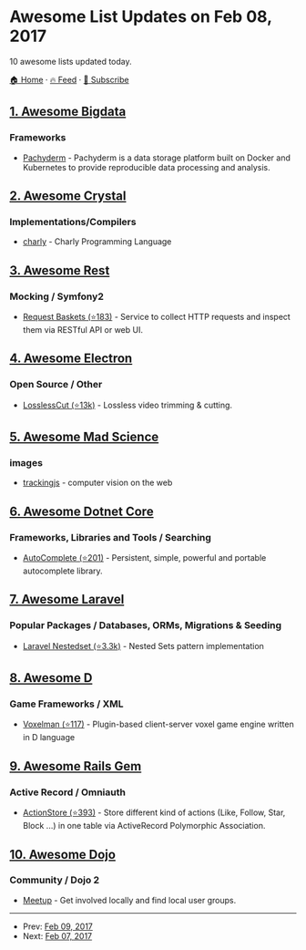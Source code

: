 # Awesome List Updates on Feb 08, 2017

10 awesome lists updated today.

[🏠 Home](/README.md) · [🔥 Feed](https://test.trackawesomelist.com/feed.xml) · [📮 Subscribe](https://trackawesomelist.us17.list-manage.com/subscribe?u=d2f0117aa829c83a63ec63c2f&id=36a103854c)



## [1. Awesome Bigdata](/content/newTendermint/awesome-bigdata/README.md)

### Frameworks

*   [Pachyderm](http://pachyderm.io/) - Pachyderm is a data storage platform built on Docker and Kubernetes to provide reproducible data processing and analysis.

## [2. Awesome Crystal](/content/veelenga/awesome-crystal/README.md)

### Implementations/Compilers

*   [charly](https://github.com/charly-lang) - Charly Programming Language

## [3. Awesome Rest](/content/marmelab/awesome-rest/README.md)

### Mocking / Symfony2

*   [Request Baskets (⭐183)](https://github.com/darklynx/request-baskets) - Service to collect HTTP requests and inspect them via RESTful API or web UI.

## [4. Awesome Electron](/content/sindresorhus/awesome-electron/README.md)

### Open Source / Other

*   [LosslessCut (⭐13k)](https://github.com/mifi/lossless-cut) - Lossless video trimming & cutting.

## [5. Awesome Mad Science](/content/feross/awesome-mad-science/README.md)

### images

*   [trackingjs](https://trackingjs.com/) - computer vision on the web

## [6. Awesome Dotnet Core](/content/thangchung/awesome-dotnet-core/README.md)

### Frameworks, Libraries and Tools / Searching

*   [AutoComplete (⭐201)](https://github.com/omerfarukz/autocomplete) - Persistent, simple, powerful and portable autocomplete library.

## [7. Awesome Laravel](/content/chiraggude/awesome-laravel/README.md)

### Popular Packages / Databases, ORMs, Migrations & Seeding

*   [Laravel Nestedset (⭐3.3k)](https://github.com/lazychaser/laravel-nestedset) - Nested Sets pattern implementation

## [8. Awesome D](/content/dlang-community/awesome-d/README.md)

### Game Frameworks / XML

*   [Voxelman (⭐117)](https://github.com/MrSmith33/voxelman) -  Plugin-based client-server voxel game engine written in D language

## [9. Awesome Rails Gem](/content/hothero/awesome-rails-gem/README.md)

### Active Record / Omniauth

*   [ActionStore (⭐393)](https://github.com/rails-engine/action-store) - Store different kind of actions (Like, Follow, Star, Block ...) in one table via ActiveRecord Polymorphic Association.

## [10. Awesome Dojo](/content/petk/awesome-dojo/README.md)

### Community / Dojo 2

*   [Meetup](https://www.meetup.com/topics/dojo/) - Get involved locally and find local user groups.

---

- Prev: [Feb 09, 2017](/content/2017/02/09/README.md)
- Next: [Feb 07, 2017](/content/2017/02/07/README.md)